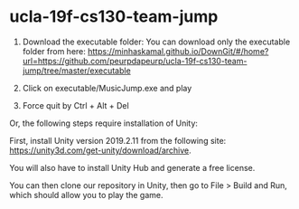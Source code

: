 # ucla-19f-cs130-team-jump

1. Download the executable folder:
You can download only the executable folder from here: https://minhaskamal.github.io/DownGit/#/home?url=https://github.com/peurpdapeurp/ucla-19f-cs130-team-jump/tree/master/executable

2. Click on executable/MusicJump.exe and play

3. Force quit by Ctrl + Alt + Del

Or, the following steps require installation of Unity:

First, install Unity version 2019.2.11 from the following site: https://unity3d.com/get-unity/download/archive.

You will also have to install Unity Hub and generate a free license.

You can then clone our repository in Unity, then go to File > Build and Run, which should allow you to play the game.
